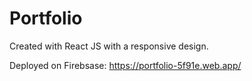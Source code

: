 # Portfolio

Created with React JS with a responsive design.

Deployed on Firebsase: https://portfolio-5f91e.web.app/

